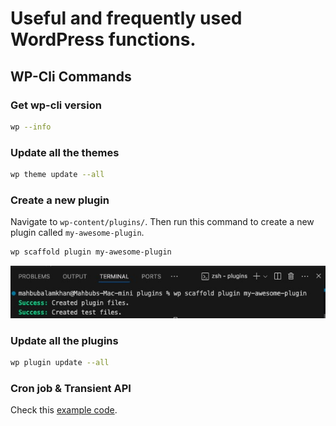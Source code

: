 # Useful and frequently used WordPress functions.

## WP-Cli Commands

### Get wp-cli version

```bash
wp --info
```

### Update all the themes

```bash
wp theme update --all
```

### Create a new plugin

Navigate to `wp-content/plugins/`. Then run this command to create a new plugin called `my-awesome-plugin`.

```bash
wp scaffold plugin my-awesome-plugin
```

![create_a_wordpress_plugin_with_wpcli](/previews/create_a_wordpress_plugin_with_wpcli.jpg)

### Update all the plugins

```bash
wp plugin update --all
```

### Cron job & Transient API

Check this [example code](/AppCronManager.php).
